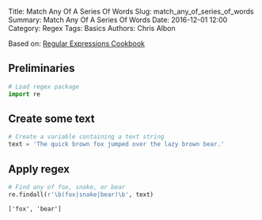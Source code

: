 Title: Match Any Of A Series Of Words
Slug: match_any_of_series_of_words
Summary: Match Any Of A Series Of Words
Date: 2016-12-01 12:00
Category: Regex
Tags: Basics
Authors: Chris Albon



Based on: [Regular Expressions Cookbook](http://shop.oreilly.com/product/0636920023630.do)

## Preliminaries


```python
# Load regex package
import re
```

## Create some text


```python
# Create a variable containing a text string
text = 'The quick brown fox jumped over the lazy brown bear.'
```

## Apply regex


```python
# Find any of fox, snake, or bear
re.findall(r'\b(fox|snake|bear)\b', text)
```




    ['fox', 'bear']
